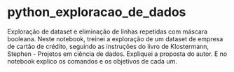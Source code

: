 # python_exploracao_de_dados
Exploração de dataset e eliminação de linhas repetidas com máscara booleana.
Neste notebook, treinei a exploração de um dataset de empresa de cartão de crédito, seguindo as instruções do livro de Klostermann, Stephen - Projetos em ciência de dados. 
Expliquei a proposta do autor.
E no notebook explico os comandos e os objetivos de cada um.

